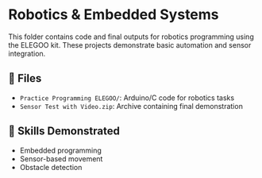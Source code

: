 # Robotics & Embedded Systems

This folder contains code and final outputs for robotics programming using the ELEGOO kit. These projects demonstrate basic automation and sensor integration.

## 📘 Files

- `Practice Programming ELEGOO/`: Arduino/C code for robotics tasks
- `Sensor Test with Video.zip`: Archive containing final demonstration

## 🔧 Skills Demonstrated

- Embedded programming
- Sensor-based movement
- Obstacle detection
